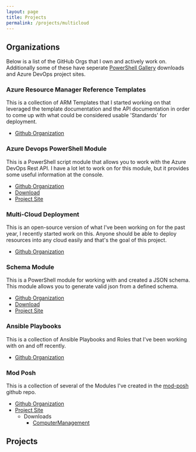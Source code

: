 ```yaml
---
layout: page
title: Projects
permalink: /projects/multicloud
---
```

## Organizations

Below is a list of the GitHub Orgs that I own and actively work on. Additionally some of these have seperate [PowerShell Gallery](https://www.powershellgallery.com/) downloads and Azure DevOps project sites.

### Azure Resource Manager Reference Templates

This is a collection of ARM Templates that I started working on that leveraged the template documentation and the API documentation in order to come up with what could be considered usable 'Standards' for deployment.

* [Github Organization](https://github.com/ArmReference)

### Azure Devops PowerShell Module

This is a PowerShell script module that allows you to work with the Azure DevOps Rest API. I have a lot let to work on for this module, but it provides some useful information at the console.

* [Github Organization](https://github.com/Azure-Devops-PowerShell-Module)
* [Download](https://www.powershellgallery.com/packages/AzDevOps)
* [Project Site](https://dev.azure.com/patton-tech/AzDevOps)

### Multi-Cloud Deployment

This is an open-source version of what I've been working on for the past year, I recently started work on this. Anyone should be able to deploy resources into any cloud easily and that's the goal of this project.

* [Github Organization](https://github.com/MultiCloudDeployment)

### Schema Module

This is a PowerShell module for working with and created a JSON schema. This module allows you to generate valid json from a defined schema.

* [Github Organization](https://github.com/SchemaModule)
* [Download](https://www.powershellgallery.com/packages/schema)
* [Project Site](https://dev.azure.com/patton-tech/SchemaModule)

### Ansible Playbooks

This is a collection of Ansible Playbooks and Roles that I've been working with on and off recently.

* [Github Organization](https://github.com/anisble-playbooks)

### Mod Posh

This is a collection of several of the Modules I've created in the [mod-posh](https://github.com/jeffpatton1971/mod-posh) github repo.

* [Github Organization](https://github.com/mod-posh)
* [Project Site](https://dev.azure.com/patton-tech/Mod-Posh)
  * Downloads
    * [ComputerManagement](https://www.powershellgallery.com/packages/ComputerManagement)

## Projects
